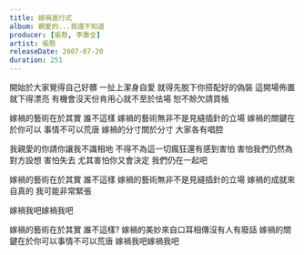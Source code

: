 ```yaml
---
title: 嫁禍進行式
album: 親愛的...我還不知道
producer: [張懸, 李壽全]
artist: 張懸
releaseDate: 2007-07-20
duration: 251
---
```

開始於大家覺得自己好髒
一扯上潔身自愛 就得先脫下你搭配好的偽裝
這開場佈置就下得漂亮
有機會沒天份肯用心就不至於怯場
恕不賒欠請買帳

嫁禍的藝術在於其實 誰不這樣
嫁禍的藝術無非不是見縫插針的立場
嫁禍的關鍵在於你可以 事情不可以荒唐
嫁禍的分寸關於分寸 大家各有唱腔

我親愛的你請你讓我不識相地
不得不為這一切瘋狂還有感到害怕
害怕我們仍然為對方設想
害怕失去 尤其害怕你又會決定
我們仍在一起吧

嫁禍的藝術在於其實 誰不這樣
嫁禍的藝術無非不是見縫插針的立場
嫁禍的成就來自真的 我可能非常緊張

嫁禍我吧嫁禍我吧

嫁禍的藝術在於其實 誰不這樣?
嫁禍的美妙來自口耳相傳沒有人有廢話
嫁禍的關鍵在於你可以事情不可以荒唐
嫁禍我吧嫁禍我吧